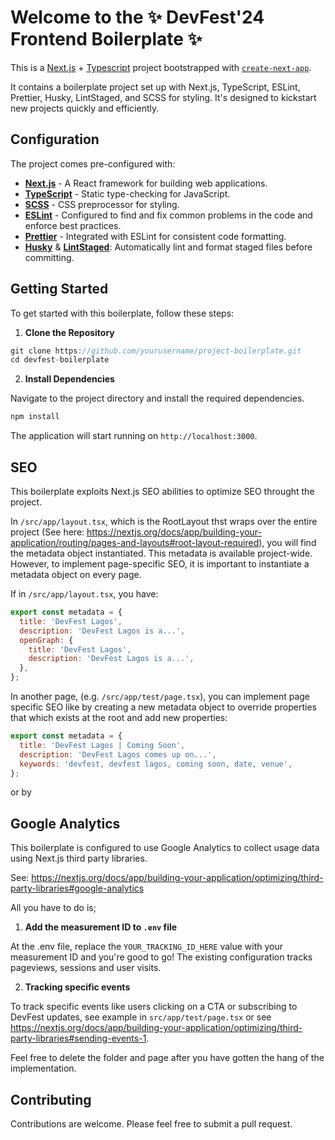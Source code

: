 # Welcome to the ✨ DevFest'24 Frontend Boilerplate ✨

This is a [Next.js](https://nextjs.org/) + [Typescript](https://www.typescriptlang.org/) project bootstrapped with [`create-next-app`](https://github.com/vercel/next.js/tree/canary/packages/create-next-app).

It contains a boilerplate project set up with Next.js, TypeScript, ESLint, Prettier, Husky, LintStaged, and SCSS for styling. It's designed to kickstart new projects quickly and efficiently.

## Configuration

The project comes pre-configured with:

- [**Next.js**](https://nextjs.org/) - A React framework for building web applications.
- [**TypeScript**](https://www.typescriptlang.org/) - Static type-checking for JavaScript.
- [**SCSS**](https://sass-lang.com/) - CSS preprocessor for styling.
- [**ESLint**](https://eslint.org/) - Configured to find and fix common problems in the code and enforce best practices.
- [**Prettier**](https://prettier.io/) - Integrated with ESLint for consistent code formatting.
- [**Husky**](https://typicode.github.io/husky/) & [**LintStaged**](https://www.npmjs.com/package/lint-staged): Automatically lint and format staged files before committing.

## Getting Started

To get started with this boilerplate, follow these steps:

1. **Clone the Repository**

```javascript
git clone https://github.com/yourusername/project-boilerplate.git
cd devfest-boilerplate
```

2. **Install Dependencies**

Navigate to the project directory and install the required dependencies.

```javascript
npm install
```

The application will start running on `http://localhost:3000`.

## SEO

This boilerplate exploits Next.js SEO abilities to optimize SEO throught the project.

In `/src/app/layout.tsx`, which is the RootLayout thst wraps over the entire project (See here: https://nextjs.org/docs/app/building-your-application/routing/pages-and-layouts#root-layout-required), you will find the metadata object instantiated. This metadata is available project-wide. However, to implement page-specific SEO, it is important to instantiate a metadata object on every page.

If in `/src/app/layout.tsx`, you have:

```javascript
export const metadata = {
  title: 'DevFest Lagos',
  description: 'DevFest Lagos is a...',
  openGraph: {
    title: 'DevFest Lagos',
    description: 'DevFest Lagos is a...',
  },
};
```

In another page, (e.g. `/src/app/test/page.tsx`), you can implement page specific SEO like by creating a new metadata object to override properties that which exists at the root and add new properties:

```javascript
export const metadata = {
  title: 'DevFest Lagos | Coming Soon',
  description: 'DevFest Lagos comes up on...',
  keywords: 'devfest, devfest lagos, coming soon, date, venue',
};
```

or by

## Google Analytics

This boilerplate is configured to use Google Analytics to collect usage data using Next.js third party libraries.

See: https://nextjs.org/docs/app/building-your-application/optimizing/third-party-libraries#google-analytics

All you have to do is;

1. **Add the measurement ID to `.env` file**

At the .env file, replace the `YOUR_TRACKING_ID_HERE` value with your measurement ID and you're good to go! The existing configuration tracks pageviews, sessions and user visits.

2. **Tracking specific events**

To track specific events like users clicking on a CTA or subscribing to DevFest updates, see example in `src/app/test/page.tsx` or see https://nextjs.org/docs/app/building-your-application/optimizing/third-party-libraries#sending-events-1.

Feel free to delete the folder and page after you have gotten the hang of the implementation.

## Contributing

Contributions are welcome. Please feel free to submit a pull request.
